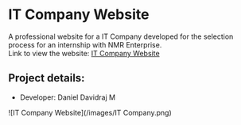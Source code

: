 # IT Company Website
A professional website for a IT Company developed for the selection process for an internship with NMR Enterprise.<br>
Link to view the website:
[IT Company Website](https://danieldavidraj.github.io/IT_Company_Website/)
## Project details:
* Developer: Daniel Davidraj M

![IT Company Website](/images/IT Company.png)
